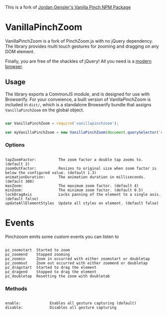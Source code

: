 This is a fork of [Jordan Gensler's Vanilla Pinch NPM Package](https://www.npmjs.com/package/vanillapinch)
# VanillaPinchZoom

VanillaPinchZoom is a fork of PinchZoom.js with no jQuery dependency. The library provides multi touch gestures for zooming and dragging on any DOM element.

Finally, you are free of the shackles of jQuery! All you need is a [modern browser](http://caniuse.com/use-strict).

## Usage

The library exports a CommonJS module, and is designed for use with Browserify. For your conveience, a built version of VanillaPinchZoom is included in `dist/`, which is a standalone Browserify bundle that assigns `VanillaPinchZoom` on the global object.

```Javascript

var VanillaPinchZoom = require('vanillapinchzoom');

var myVanillaPinchZoom = new VanillaPinchZoom(document.querySelector('#your-element'), options);

```

### Options

```Text

tapZoomFactor:          The zoom factor a double tap zooms to. (default 2)
zoomOutFactor:          Resizes to original size when zoom factor is below the configured value. (default 1.3)
animationDuration:      The animation duration in milliseconds. (default 300)
maxZoom:                The maximum zoom factor. (default 4)
minZoom:                The minimum zoom factor. (default 0.5)
lockDragAxis            Locks panning of the element to a single axis. (default false)
updateAllElementStyles  Update all styles on element. (default false)

```

# Events

Pinchzoom emits some custom events you can listen to

```Text

pz_zoomstart  Started to zoom
pz_zoomend    Stopped zooming
pz_zoomin     Zoom in occurred with either zoomstart or doubletap
pz_zoomout    Zoom out occurred with either zoomend or doubletap 
pz_dragstart  Started to drag the element
pz_dragend    Stopped to drag the element
pz_doubletap  Resetting the zoom with doubletab

```

### Methods

```Text

enable:             Enables all gesture capturing (default)
disable:            Disables all gesture capturing

```

